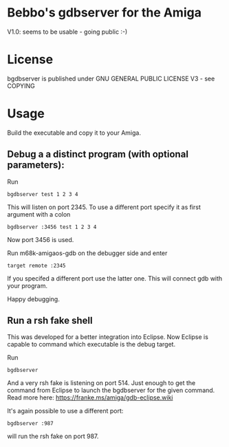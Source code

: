 # Bebbo's gdbserver for the Amiga

V1.0: seems to be usable - going public :-)

# License
bgdbserver is published under GNU GENERAL PUBLIC LICENSE V3 - see COPYING

# Usage
Build the executable and copy it to your Amiga.
## Debug a a distinct program (with optional parameters):

Run

    bgdbserver test 1 2 3 4

This will listen on port 2345. To use a different port specify it as first argument with a colon

    bgdbserver :3456 test 1 2 3 4

Now port 3456 is used.

Run m68k-amigaos-gdb on the debugger side and enter

    target remote :2345

If you specifed a different port use the latter one.
This will connect gdb with your program.

Happy debugging.

## Run a rsh fake shell

This was developed for a better integration into Eclipse. Now Eclipse is capable to command which executable is the debug target.

Run

    bgdbserver

And a very rsh fake is listening on port 514. Just enough to get the command from Eclipse to launch the bgdbserver for the given command. Read more here: https://franke.ms/amiga/gdb-eclipse.wiki

It's again possible to use a different port:

    bgdbserver :987

will run the rsh fake on port 987.
